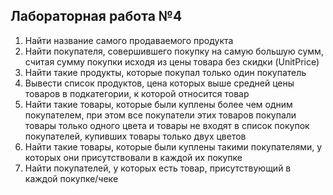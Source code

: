 ## Лабораторная работа №4

1. Найти название самого продаваемого продукта
2. Найти покупателя, совершившего покупку на самую большую сумм, считая сумму покупки исходя из цены товара без скидки (UnitPrice)
3. Найти такие продукты, которые покупал только один покупатель
4. Вывести список продуктов, цена которых выше средней цены товаров в подкатегории, к которой относится товар
5. Найти такие товары, которые были куплены более чем одним покупателем, при этом все покупатели этих товаров покупали товары только одного цвета и товары не входят в список покупок покупателей, купивших товары только двух цветов
6. Найти такие товары, которые были куплены такими покупателями, у которых они присутствовали в каждой их покупке
7. Найти покупателей, у которых есть товар, присутствующий в каждой покупке/чеке
